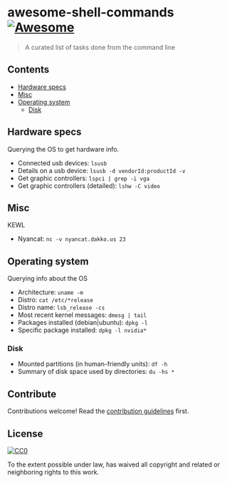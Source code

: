 # awesome-shell-commands [![Awesome](https://cdn.rawgit.com/sindresorhus/awesome/d7305f38d29fed78fa85652e3a63e154dd8e8829/media/badge.svg)](https://github.com/sindresorhus/awesome)

> A curated list of tasks done from the command line


## Contents

- [Hardware specs](#hardware-specs)
- [Misc](#misc)
- [Operating system](#operating-system)
  - [Disk](#disk)


## Hardware specs

Querying the OS to get hardware info.

- Connected usb devices: `lsusb`
- Details on a usb device: `lsusb -d vendorId:productId -v`
- Get graphic controllers: `lspci | grep -i vga`
- Get graphic controllers (detailed): `lshw -C video`

## Misc

KEWL

- Nyancat: `nc -v nyancat.dakko.us 23`

## Operating system

Querying info about the OS

- Architecture: `uname -m`
- Distro: `cat /etc/*release`
- Distro name: `lsb_release -cs`
- Most recent kernel messages: `dmesg | tail`
- Packages installed (debian|ubuntu): `dpkg -l`
- Specific package installed: `dpkg -l nvidia*`

### Disk

- Mounted partitions (in human-friendly units): `df -h`
- Summary of disk space used by directories: `du -hs *`


## Contribute

Contributions welcome! Read the [contribution guidelines](contributing.md) first.


## License

[![CC0](http://mirrors.creativecommons.org/presskit/buttons/88x31/svg/cc-zero.svg)](http://creativecommons.org/publicdomain/zero/1.0)

To the extent possible under law,  has waived all copyright and
related or neighboring rights to this work.
